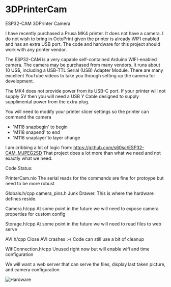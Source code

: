 # 3DPrinterCam
ESP32-CAM 3DPrinter Camera

I have recently purchased a Prusa MK4 printer. It does not have a camera. I do not wish to bring in OctoPrint given the printer is already WIFI enabled and has an extra USB port. The code and hardware for this project should work with any printer vendor.

The ESP32-CAM is a very capable self-contained Arduino WIFI-enabled camera. The camera may be purchased from many vendors. It runs about 10 US$, including a USB-TTL Serial (USB) Adapter Module. There are many excellent YouTube videos to take you through setting up the camera for development.

The MK4 does not provide power from its USB-C port. If your printer will not supply 5V then you will need a USB Y Cable designed to supply supplimental power from the extra plug.

You will need to modify your printer slicer settings so the printer can command the camera
* 'M118 snapbegin' to begin
* 'M118 snapend' to end
* 'M118 snaplayer'to layer change

I am cribbing a lot of logic from: https://github.com/s60sc/ESP32-CAM_MJPEG2SD
That project does a lot more than what we need and not exactly what we need.

Code Status:

PrinterCam.nio
The serial reads for the commands are fine for protoype but need to be more robust

Globals.h/cpp camera_pins.h
Junk Drawer. This is where the hardware defines reside.

Camera.h/cpp
At some point in the future we will need to expose camera properties for custom config

Storage.h/cpp
At some point in the future we will need to read files to web serve

AVI.h/cpp
Close AVI crashes :-(
Code can still use a bit of cleanup

WifiConnection.h/cpp
Unused right now but will enable wifi and time configuration

We will want a web server that can serve the files, display last taken picture, and camera configuration

![Hardware](Hardware.jepg)













